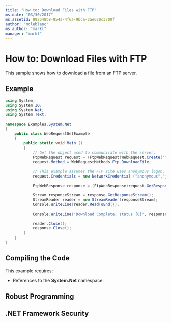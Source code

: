 ```yaml
---
title: "How to: Download Files with FTP"
ms.date: "03/30/2017"
ms.assetid: 892548b8-954a-4f6a-9bca-2ae620c3700f
author: "mcleblanc"
ms.author: "markl"
manager: "markl"
---
```

# How to: Download Files with FTP
This sample shows how to download a file from an FTP server.  
  
## Example  
  
```csharp  
using System;  
using System.IO;  
using System.Net;  
using System.Text;  
  
namespace Examples.System.Net  
{  
    public class WebRequestGetExample  
    {  
        public static void Main ()  
        {  
            // Get the object used to communicate with the server.  
            FtpWebRequest request = (FtpWebRequest)WebRequest.Create("ftp://www.contoso.com/test.htm");  
            request.Method = WebRequestMethods.Ftp.DownloadFile;  
  
            // This example assumes the FTP site uses anonymous logon.  
            request.Credentials = new NetworkCredential ("anonymous","janeDoe@contoso.com");  
  
            FtpWebResponse response = (FtpWebResponse)request.GetResponse();  
  
            Stream responseStream = response.GetResponseStream();  
            StreamReader reader = new StreamReader(responseStream);  
            Console.WriteLine(reader.ReadToEnd());  
  
            Console.WriteLine("Download Complete, status {0}", response.StatusDescription);  
  
            reader.Close();  
            response.Close();    
        }  
    }  
}  
```  
  
## Compiling the Code  
 This example requires:  
  
-   References to the **System.Net** namespace.  
  
## Robust Programming  
  
## .NET Framework Security

